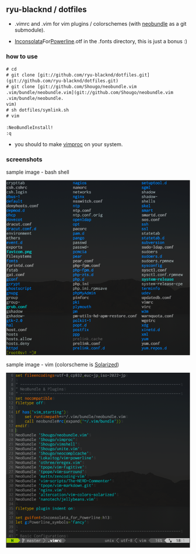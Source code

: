 ## ryu-blacknd / dotfiles

- .vimrc and .vim for vim plugins / colorschemes (with [neobundle](https://github.com/Shougo/neobundle.vim) as a git submodule).

- [Inconsolata](http://levien.com/type/myfonts/inconsolata.html)For[Powerline](https://github.com/Lokaltog/vim-powerline).otf in the .fonts directory, this is just a bonus :)


### how to use

    # cd
    # git clone [git://github.com/ryu-blacknd/dotfiles.git](git://github.com/ryu-blacknd/dotfiles.git)
    # git clone [git://github.com/Shougo/neobundle.vim .vim/bundle/neobundle.vim](git://github.com/Shougo/neobundle.vim .vim/bundle/neobundle.
    vim)
    # sh dotfiles/symlink.sh
    # vim

    :NeoBundleInstall!
    :q

- you should to make [vimproc](https://github.com/Shougo/vimproc) on your system.


### screenshots

sample image - bash shell

![shell sample](https://github.com/ryu-blacknd/dotfiles/raw/master/screenshot_shell.png)

sample image - vim (colorscheme is [Solarized](https://github.com/altercation/vim-colors-solarized))

![vim sample](https://github.com/ryu-blacknd/dotfiles/raw/master/screenshot_vim.png)

